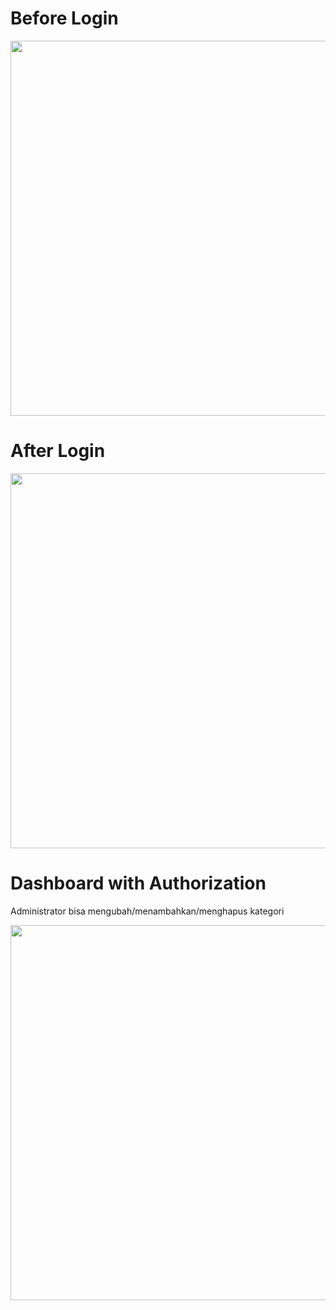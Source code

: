 <div style="justify-content: start">
  <h1>Before Login</h1>
  <img src="https://media.discordapp.net/attachments/700351934195957760/1052711913068433408/Screenshot_35.png" alt="" height="600" width="1000" />
  <h1>After Login</h1>
  <img src="https://media.discordapp.net/attachments/700351934195957760/1052711912443490414/IMG_20221215_052055_502.png" alt="" height="600" width="1000" />
  <h1>Dashboard with Authorization</h1>
  <p>Administrator bisa mengubah/menambahkan/menghapus kategori</p>
  <img src="https://media1.giphy.com/media/g8AsVGBdP4jkq8cVvo/giphy.gif?cid=790b7611ffaa3e8101992a38578780dab17694b0305c7f48&rid=giphy.gif&ct=g" alt="" height="600" width="1000" />
</div>

<style>
  @media only screen and (max-width: 600px) {
img{
  width: 2400px;
  height: 1080px;
}
}
</style>
